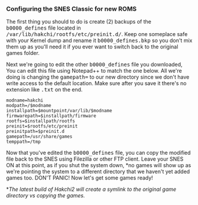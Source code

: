 ### **Configuring the SNES Classic for new ROMS**

The first thing you should to do is create (2) backups of the <kbd>b0000_defines</kbd> file located in <kbd>/var/lib/hakchi/rootfs/etc/preinit.d/</kbd>. Keep one someplace safe with your Kernel dump and rename it <kbd>b0000_defines.bkp</kbd> so you don't mix them up as you'll need it if you ever want to switch back to the original games folder. 

Next we're going to edit the other <kbd>b0000_defines</kbd> file you downloaded, You can edit this file using Notepad++ to match the one below. All we're doing is changing the <kbd>gamepath=</kbd> to our new directory since we don't have write access to the default location. Make sure after you save it there's no extension like <kbd>.txt</kbd> on the end.
```
modname=hakchi
modpath=/$modname
installpath=$mountpoint/var/lib/$modname
firmwarepath=$installpath/firmware
rootfs=$installpath/rootfs
preinit=$rootfs/etc/preinit
preinitpath=$preinit.d
gamepath=/usr/share/games
temppath=/tmp
```

Now that you've edited the <kbd>b0000_defines</kbd> file, you can copy the modified file back to the SNES using Filezilla or other FTP client.
Leave your SNES ON at this point, as if you shut the system down, *no games will show up as we're pointing the system to a different directory that we haven't yet added games too. DON'T PANIC! Now let's get some games ready!

**The latest build of Hakchi2 will create a symlink to the original game directory vs copying the games.*

